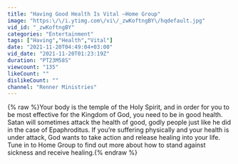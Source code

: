 ```yaml
---
title: "Having Good Health Is Vital —Home Group"
image: "https:\/\/i.ytimg.com\/vi\/_zwKoftngBY\/hqdefault.jpg"
vid_id: "_zwKoftngBY"
categories: "Entertainment"
tags: ["Having","Health","Vital"]
date: "2021-11-20T04:49:04+03:00"
vid_date: "2021-11-20T01:23:19Z"
duration: "PT23M58S"
viewcount: "135"
likeCount: ""
dislikeCount: ""
channel: "Renner Ministries"
---
```

{% raw %}Your body is the temple of the Holy Spirit, and in order for you to be most effective for the Kingdom of God, you need to be in good health. Satan will sometimes attack the health of good, godly people just like he did in the case of Epaphroditus. If you’re suffering physically and your health is under attack, God wants to take action and release healing into your life. Tune in to Home Group to find out more about how to stand against sickness and receive healing.{% endraw %}
